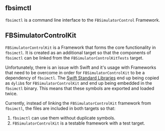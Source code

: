 ## fbsimctl

`fbsimctl` is a command line interface to the `FBSimulatorControl` Framework.

## FBSimulatorControlKit

`FBSimulatorControlKit` is a Framework that forms the core functionality in `fbsimctl`. It is created as an additional target so that the components of `fbsimctl` can be linked from the `FBSimulatorControlKitTests` target.

Unfortunately, there is an issue with Swift and it's usage with Frameworks that need to be overcome in order for `FBSimulatorControlKit` to be a dependency of `fbsimctl`. The [Swift Standard Libraries](https://developer.apple.com/library/ios/qa/qa1881/_index.html) end up being copied as `dylib`s for `FBSimulatorControlKit` and end up being embedded in the `fbsimctl` binary. This means that these symbols are exported and loaded twice.

Currently, instead of linking the `FBSimulatorControlKit` framework from `fbsimctl`, the files are included in both targets so that:
1) `fbsimctl` can use them without duplicate symbols.
2) `FBSimulatorControlKit` is a testable framework with a test target.
